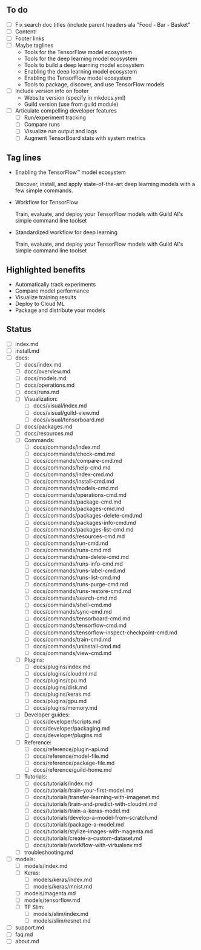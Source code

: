 ## To do

- [ ] Fix search doc titles (include parent headers ala "Food - Bar - Basket"
- [ ] Content!
- [ ] Footer links
- [ ] Maybe taglines
    - Tools for the TensorFlow model ecosystem
    - Tools for the deep learning model ecosystem
    - Tools to build a deep learning model ecosystem
    - Enabling the deep learning model ecosystem
    - Enabling the TensorFlow model ecosystem
    - Tools to package, discover, and use TensorFlow models
- [ ] Include version info on footer
    - Website version (specify in mkdocs.yml)
    - Guild version (use from guild module)
- [ ] Articulate compelling developer features
    - [ ] Run/experiment tracking
    - [ ] Compare runs
    - [ ] Visualize run output and logs
    - [ ] Augment TensorBoard stats with system metrics

## Tag lines

- Enabling the TensorFlow™ model ecosystem

  Discover, install, and apply state-of-the-art deep learning
  models with a few simple commands.

- Workflow for TensorFlow

  Train, evaluate, and deploy your TensorFlow models with Guild AI's
  simple command line toolset

- Standardized workflow for deep learning

  Train, evaluate, and deploy your TensorFlow models with Guild AI's
  simple command line toolset

## Highlighted benefits

- Automatically track experiments
- Compare model performance
- Visualize training results
- Deploy to Cloud ML
- Package and distribute your models

## Status

  - [ ] index.md
  - [ ] install.md
  - [ ] docs:
      - [ ] docs/index.md
      - [ ] docs/overview.md
      - [ ] docs/models.md
      - [ ] docs/operations.md
      - [ ] docs/runs.md
      - [ ] Visualization:
          - [ ] docs/visual/index.md
          - [ ] docs/visual/guild-view.md
          - [ ] docs/visual/tensorboard.md
      - [ ] docs/packages.md
      - [ ] docs/resources.md
      - [ ] Commands:
          - [ ] docs/commands/index.md
          - [ ] docs/commands/check-cmd.md
          - [ ] docs/commands/compare-cmd.md
          - [ ] docs/commands/help-cmd.md
          - [ ] docs/commands/index-cmd.md
          - [ ] docs/commands/install-cmd.md
          - [ ] docs/commands/models-cmd.md
          - [ ] docs/commands/operations-cmd.md
          - [ ] docs/commands/package-cmd.md
          - [ ] docs/commands/packages-cmd.md
          - [ ] docs/commands/packages-delete-cmd.md
          - [ ] docs/commands/packages-info-cmd.md
          - [ ] docs/commands/packages-list-cmd.md
          - [ ] docs/commands/resources-cmd.md
          - [ ] docs/commands/run-cmd.md
          - [ ] docs/commands/runs-cmd.md
          - [ ] docs/commands/runs-delete-cmd.md
          - [ ] docs/commands/runs-info-cmd.md
          - [ ] docs/commands/runs-label-cmd.md
          - [ ] docs/commands/runs-list-cmd.md
          - [ ] docs/commands/runs-purge-cmd.md
          - [ ] docs/commands/runs-restore-cmd.md
          - [ ] docs/commands/search-cmd.md
          - [ ] docs/commands/shell-cmd.md
          - [ ] docs/commands/sync-cmd.md
          - [ ] docs/commands/tensorboard-cmd.md
          - [ ] docs/commands/tensorflow-cmd.md
          - [ ] docs/commands/tensorflow-inspect-checkpoint-cmd.md
          - [ ] docs/commands/train-cmd.md
          - [ ] docs/commands/uninstall-cmd.md
          - [ ] docs/commands/view-cmd.md
      - [ ] Plugins:
          - [ ] docs/plugins/index.md
          - [ ] docs/plugins/cloudml.md
          - [ ] docs/plugins/cpu.md
          - [ ] docs/plugins/disk.md
          - [ ] docs/plugins/keras.md
          - [ ] docs/plugins/gpu.md
          - [ ] docs/plugins/memory.md
      - [ ] Developer guides:
          - [ ] docs/developer/scripts.md
          - [ ] docs/developer/packaging.md
          - [ ] docs/developer/plugins.md
      - [ ] Reference:
          - [ ] docs/reference/plugin-api.md
          - [ ] docs/reference/model-file.md
          - [ ] docs/reference/package-file.md
          - [ ] docs/reference/guild-home.md
      - [ ] Tutorials:
          - [ ] docs/tutorials/index.md
          - [ ] docs/tutorials/train-your-first-model.md
          - [ ] docs/tutorials/transfer-learning-with-imagenet.md
          - [ ] docs/tutorials/train-and-predict-with-cloudml.md
          - [ ] docs/tutorials/train-a-keras-model.md
          - [ ] docs/tutorials/develop-a-model-from-scratch.md
          - [ ] docs/tutorials/package-a-model.md
          - [ ] docs/tutorials/stylize-images-with-magenta.md
          - [ ] docs/tutorials/create-a-custom-dataset.md
          - [ ] docs/tutorials/workflow-with-virtualenv.md
      - [ ] troubleshooting.md
  - [ ] models:
      - [ ] models/index.md
      - [ ] Keras:
          - [ ] models/keras/index.md
          - [ ] models/keras/mnist.md
      - [ ] models/magenta.md
      - [ ] models/tensorflow.md
      - [ ] TF Slim:
          - [ ] models/slim/index.md
          - [ ] models/slim/resnet.md
  - [ ] support.md
  - [ ] faq.md
  - [ ] about.md
